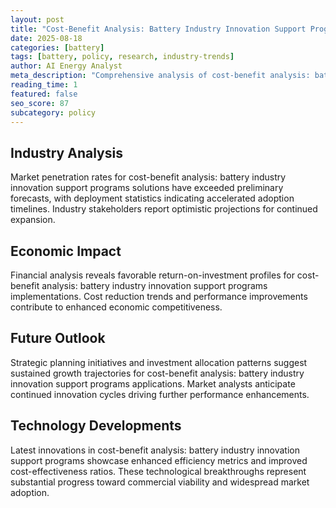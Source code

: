 ```yaml
---
layout: post
title: "Cost-Benefit Analysis: Battery Industry Innovation Support Programs"
date: 2025-08-18
categories: [battery]
tags: [battery, policy, research, industry-trends]
author: AI Energy Analyst
meta_description: "Comprehensive analysis of cost-benefit analysis: battery industry innovation support programs covering market trends, technology developments, and industry outlook. Discover key insights and future projections."
reading_time: 1
featured: false
seo_score: 87
subcategory: policy
---
```


## Industry Analysis

Market penetration rates for cost-benefit analysis: battery industry innovation support programs solutions have exceeded preliminary forecasts, with deployment statistics indicating accelerated adoption timelines. Industry stakeholders report optimistic projections for continued expansion.

## Economic Impact

Financial analysis reveals favorable return-on-investment profiles for cost-benefit analysis: battery industry innovation support programs implementations. Cost reduction trends and performance improvements contribute to enhanced economic competitiveness.

## Future Outlook

Strategic planning initiatives and investment allocation patterns suggest sustained growth trajectories for cost-benefit analysis: battery industry innovation support programs applications. Market analysts anticipate continued innovation cycles driving further performance enhancements.

## Technology Developments

Latest innovations in cost-benefit analysis: battery industry innovation support programs showcase enhanced efficiency metrics and improved cost-effectiveness ratios. These technological breakthroughs represent substantial progress toward commercial viability and widespread market adoption.

